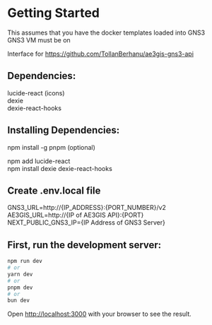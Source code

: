 # Getting Started

This assumes that you have the docker templates loaded into GNS3 \
GNS3 VM must be on 

Interface for https://github.com/TollanBerhanu/ae3gis-gns3-api

## Dependencies:

lucide-react (icons) \
dexie \
dexie-react-hooks

## Installing Dependencies:

npm install -g pnpm (optional)

npm add lucide-react \
npm install dexie dexie-react-hooks

## Create .env.local file

GNS3_URL=http://{IP_ADDRESS}:{PORT_NUMBER}/v2 \
AE3GIS_URL=http://{IP of AE3GIS API}:{PORT} \
NEXT_PUBLIC_GNS3_IP={IP Address of GNS3 Server}

## First, run the development server:

```bash
npm run dev
# or
yarn dev
# or
pnpm dev
# or
bun dev
```

Open [http://localhost:3000](http://localhost:3000) with your browser to see the result.
